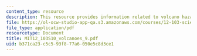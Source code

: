 ```yaml
---
content_type: resource
description: This resource provides information related to volcano hazards.
file: https://ol-ocw-studio-app-qa.s3.amazonaws.com/courses/12-103-science-and-policy-of-natural-hazards-spring-2010/b371ca23c5c593f877a6050e5c8d3ce1_MIT12_103S10_volcanoes_9.pdf
file_type: application/pdf
resourcetype: Document
title: MIT12_103S10_volcanoes_9.pdf
uid: b371ca23-c5c5-93f8-77a6-050e5c8d3ce1
---
```

